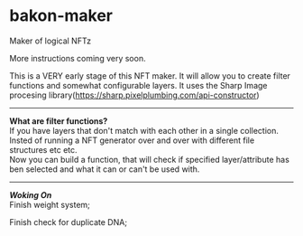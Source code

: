 # bakon-maker
Maker of logical NFTz

More instructions coming very soon. 

This is a VERY early stage of this NFT maker. It will allow you to create filter functions and somewhat configurable layers.
It uses the Sharp Image procesing library(https://sharp.pixelplumbing.com/api-constructor)
<hr />

**What are filter functions?**<br />
If you have layers that don't match with each other in a single collection.<br />
Insted of running a NFT generator over and over with different file structures etc etc.<br />
Now you can build a function, that will check if specified layer/attribute has ben selected and what it can or can't be used with.<br />
<hr />

***Woking On***<br />
Finish weight system;

Finish check for duplicate DNA;
